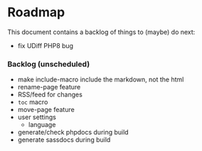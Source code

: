 # Roadmap

This document contains a backlog of things to (maybe) do next:

* fix UDiff PHP8 bug

### Backlog (unscheduled)

* make include-macro include the markdown, not the html
* rename-page feature
* RSS/feed for changes
* `toc` macro
* move-page feature
* user settings
  * language
* generate/check phpdocs during build
* generate sassdocs during build
